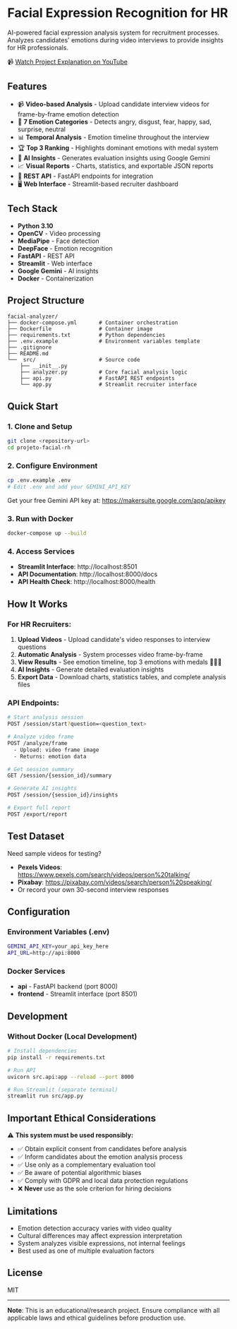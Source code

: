 # Facial Expression Recognition for HR

AI-powered facial expression analysis system for recruitment processes. Analyzes candidates' emotions during video interviews to provide insights for HR professionals.

📹 [Watch Project Explanation on YouTube](https://youtu.be/1HvwPApSk9E)

## Features

- 📹 **Video-based Analysis** - Upload candidate interview videos for frame-by-frame emotion detection
- 🎯 **7 Emotion Categories** - Detects angry, disgust, fear, happy, sad, surprise, neutral
- 📊 **Temporal Analysis** - Emotion timeline throughout the interview
- 🏆 **Top 3 Ranking** - Highlights dominant emotions with medal system
- 🤖 **AI Insights** - Generates evaluation insights using Google Gemini
- 📈 **Visual Reports** - Charts, statistics, and exportable JSON reports
- 🔌 **REST API** - FastAPI endpoints for integration
- 🖥️ **Web Interface** - Streamlit-based recruiter dashboard

## Tech Stack

- **Python 3.10**
- **OpenCV** - Video processing
- **MediaPipe** - Face detection
- **DeepFace** - Emotion recognition
- **FastAPI** - REST API
- **Streamlit** - Web interface
- **Google Gemini** - AI insights
- **Docker** - Containerization

## Project Structure

```
facial-analyzer/
├── docker-compose.yml       # Container orchestration
├── Dockerfile               # Container image
├── requirements.txt         # Python dependencies
├── .env.example             # Environment variables template
├── .gitignore
├── README.md
└──  src/                    # Source code
    ├── __init__.py
    ├── analyzer.py          # Core facial analysis logic
    ├── api.py               # FastAPI REST endpoints
    └── app.py               # Streamlit recruiter interface
```

## Quick Start

### 1. Clone and Setup
```bash
git clone <repository-url>
cd projeto-facial-rh
```

### 2. Configure Environment
```bash
cp .env.example .env
# Edit .env and add your GEMINI_API_KEY
```

Get your free Gemini API key at: https://makersuite.google.com/app/apikey

### 3. Run with Docker
```bash
docker-compose up --build
```

### 4. Access Services
- **Streamlit Interface**: http://localhost:8501
- **API Documentation**: http://localhost:8000/docs
- **API Health Check**: http://localhost:8000/health

## How It Works

### For HR Recruiters:

1. **Upload Videos** - Upload candidate's video responses to interview questions
2. **Automatic Analysis** - System processes video frame-by-frame
3. **View Results** - See emotion timeline, top 3 emotions with medals 🥇🥈🥉
4. **AI Insights** - Generate detailed evaluation insights
5. **Export Data** - Download charts, statistics tables, and complete analysis files

### API Endpoints:

```bash
# Start analysis session
POST /session/start?question=<question_text>

# Analyze video frame
POST /analyze/frame
  - Upload: video frame image
  - Returns: emotion data

# Get session summary
GET /session/{session_id}/summary

# Generate AI insights
POST /session/{session_id}/insights

# Export full report
POST /export/report
```

## Test Dataset

Need sample videos for testing?

- **Pexels Videos**: https://www.pexels.com/search/videos/person%20talking/
- **Pixabay**: https://pixabay.com/videos/search/person%20speaking/
- Or record your own 30-second interview responses

## Configuration

### Environment Variables (.env)

```bash
GEMINI_API_KEY=your_api_key_here
API_URL=http://api:8000
```

### Docker Services

- **api** - FastAPI backend (port 8000)
- **frontend** - Streamlit interface (port 8501)

## Development

### Without Docker (Local Development)

```bash
# Install dependencies
pip install -r requirements.txt

# Run API
uvicorn src.api:app --reload --port 8000

# Run Streamlit (separate terminal)
streamlit run src/app.py
```

## Important Ethical Considerations

⚠️ **This system must be used responsibly:**

- ✅ Obtain explicit consent from candidates before analysis
- ✅ Inform candidates about the emotion analysis process
- ✅ Use only as a complementary evaluation tool
- ✅ Be aware of potential algorithmic biases
- ✅ Comply with GDPR and local data protection regulations
- ❌ **Never** use as the sole criterion for hiring decisions

## Limitations

- Emotion detection accuracy varies with video quality
- Cultural differences may affect expression interpretation
- System analyzes visible expressions, not internal feelings
- Best used as one of multiple evaluation factors

## License

MIT

---

**Note**: This is an educational/research project. Ensure compliance with all applicable laws and ethical guidelines before production use.
